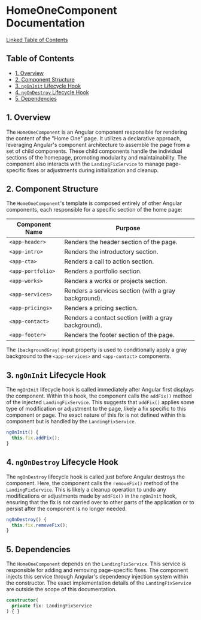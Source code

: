 # HomeOneComponent Documentation

[Linked Table of Contents](#table-of-contents)

## Table of Contents

* [1. Overview](#1-overview)
* [2. Component Structure](#2-component-structure)
* [3. `ngOnInit` Lifecycle Hook](#3-ngoninit-lifecycle-hook)
* [4. `ngOnDestroy` Lifecycle Hook](#4-ngon-destroy-lifecycle-hook)
* [5. Dependencies](#5-dependencies)


## 1. Overview

The `HomeOneComponent` is an Angular component responsible for rendering the content of the "Home One" page.  It utilizes a declarative approach, leveraging Angular's component architecture to assemble the page from a set of child components.  These child components handle the individual sections of the homepage, promoting modularity and maintainability. The component also interacts with the `LandingFixService` to manage page-specific fixes or adjustments during initialization and cleanup.

## 2. Component Structure

The `HomeOneComponent`'s template is composed entirely of other Angular components, each responsible for a specific section of the home page:

| Component Name      | Purpose                                      |
|----------------------|----------------------------------------------|
| `<app-header>`       | Renders the header section of the page.      |
| `<app-intro>`        | Renders the introductory section.           |
| `<app-cta>`          | Renders a call to action section.            |
| `<app-portfolio>`    | Renders a portfolio section.                 |
| `<app-works>`        | Renders a works or projects section.          |
| `<app-services>`     | Renders a services section (with a gray background).|
| `<app-pricings>`     | Renders a pricing section.                  |
| `<app-contact>`      | Renders a contact section (with a gray background).|
| `<app-footer>`       | Renders the footer section of the page.      |


The `[backgroundGray]` input property is used to conditionally apply a gray background to the `<app-services>` and `<app-contact>` components.


## 3. `ngOnInit` Lifecycle Hook

The `ngOnInit` lifecycle hook is called immediately after Angular first displays the component.  Within this hook, the component calls the `addFix()` method of the injected `LandingFixService`.  This suggests that `addFix()` applies some type of modification or adjustment to the page, likely a fix specific to this component or page.  The exact nature of this fix is not defined within this component but is handled by the `LandingFixService`.

```typescript
ngOnInit() {
  this.fix.addFix();
}
```

## 4. `ngOnDestroy` Lifecycle Hook

The `ngOnDestroy` lifecycle hook is called just before Angular destroys the component.  Here, the component calls the `removeFix()` method of the `LandingFixService`. This is likely a cleanup operation to undo any modifications or adjustments made by `addFix()` in the `ngOnInit` hook, ensuring that the fix is not carried over to other parts of the application or to persist after the component is no longer needed.

```typescript
ngOnDestroy() {
  this.fix.removeFix();
}
```

## 5. Dependencies

The `HomeOneComponent` depends on the `LandingFixService`. This service is responsible for adding and removing page-specific fixes.  The component injects this service through Angular's dependency injection system within the constructor.  The exact implementation details of the `LandingFixService` are outside the scope of this documentation.

```typescript
constructor(
  private fix: LandingFixService
) { }
```
